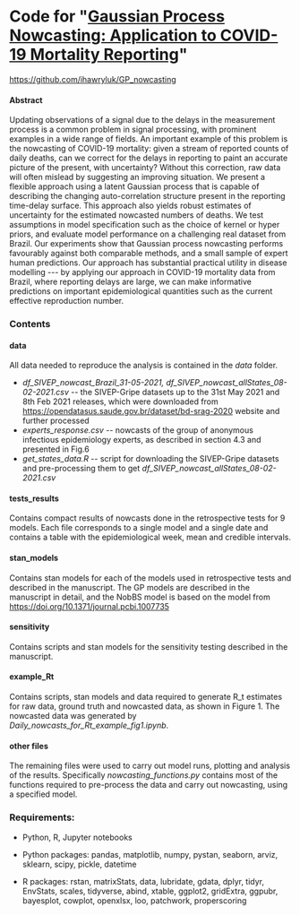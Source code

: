 # Code for "[Gaussian Process Nowcasting: Application to COVID-19 Mortality Reporting](https://arxiv.org/abs/2102.11249)"

https://github.com/ihawryluk/GP_nowcasting



#### Abstract

Updating observations of a signal due to the delays in the measurement process is a common problem in signal processing, with prominent examples in a wide range of fields. An important example of this problem is the nowcasting of COVID-19 mortality: given a stream of reported counts of daily deaths, can we correct for the delays in reporting to paint an accurate picture of the present, with uncertainty? Without this correction, raw data will often mislead by suggesting an improving situation. We present a flexible approach using a latent Gaussian process that is capable of describing the changing auto-correlation structure present in the reporting time-delay surface. This approach also yields robust estimates of uncertainty for the estimated nowcasted numbers of deaths. We test assumptions in model specification such as the choice of kernel or hyper priors, and evaluate model performance on a challenging real dataset from Brazil. Our experiments show that Gaussian process nowcasting performs favourably against both comparable methods, and a small sample of expert human predictions. Our approach has substantial practical utility in disease modelling --- by applying our approach in COVID-19 mortality data from Brazil, where reporting delays are large, we can make informative predictions on important epidemiological quantities such as the current effective reproduction number.

### Contents

#### data

All data needed to reproduce the analysis is contained in the *data* folder. 

- *df_SIVEP_nowcast_Brazil_31-05-2021, df_SIVEP_nowcast_allStates_08-02-2021.csv* -- the SIVEP-Gripe datasets up to the 31st May 2021 and 8th Feb 2021 releases, which were downloaded from <https://opendatasus.saude.gov.br/dataset/bd-srag-2020> website and further processed
- *experts_response.csv* -- nowcasts of the group of anonymous infectious epidemiology experts, as described in section 4.3 and presented in Fig.6
- *get_states_data.R* -- script for downloading the SIVEP-Gripe datasets and pre-processing them to get *df_SIVEP_nowcast_allStates_08-02-2021.csv*

#### tests_results 

Contains compact results of nowcasts done in the retrospective tests for 9 models. Each file corresponds to a single model and a single date and contains a table with the epidemiological week, mean and credible intervals. 

#### stan_models

Contains stan models for each of the models used in retrospective tests and described in the manuscript. The GP models are described in the manuscript in detail, and the NobBS model is based on the  model from https://doi.org/10.1371/journal.pcbi.1007735

#### sensitivity

Contains scripts and stan models for the sensitivity testing described in the manuscript. 

#### example_Rt

Contains scripts, stan models and data required to generate R_t estimates for raw data, ground truth and nowcasted data, as shown in Figure 1. The nowcasted data was generated by *Daily_nowcasts_for_Rt_example_fig1.ipynb*. 

#### other files

The remaining files were used to carry out model runs, plotting and analysis of the results. Specifically *nowcasting_functions.py* contains most of the functions required to pre-process the data and carry out nowcasting, using a specified model.




### Requirements:

- Python, R, Jupyter notebooks

- Python packages: pandas, matplotlib, numpy, pystan, seaborn, arviz, sklearn, scipy, pickle, datetime

- R packages: rstan, matrixStats, data, lubridate, gdata, dplyr, tidyr, EnvStats, scales, tidyverse, abind, xtable, ggplot2, gridExtra, ggpubr, bayesplot, cowplot, openxlsx, loo, patchwork, properscoring

